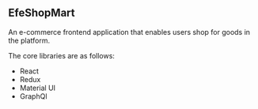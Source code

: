 ## EfeShopMart
An e-commerce frontend application that enables users shop for goods in the platform.


The core libraries are as follows:

* React
* Redux
* Material UI
* GraphQl
